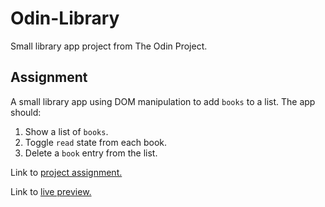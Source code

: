 # Odin-Library

Small library app project from The Odin Project.

## Assignment

A small library app using DOM manipulation to add `books` to a list. The app should:

1. Show a list of `books`.
2. Toggle `read` state from each book.
3. Delete a `book` entry from the list.

Link to [project assignment.](https://www.theodinproject.com/lessons/node-path-javascript-library)

Link to [live preview.](https://thomaz1593.github.io/odin-library/)
